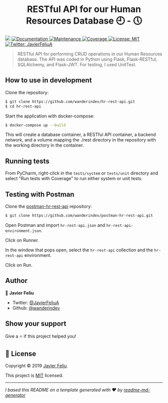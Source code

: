 <h1 align="center">RESTful API for our Human Resources Database 🕘 - 🕔</h1>
<p>
  <img src="https://img.shields.io/badge/version-1.0-blue.svg?cacheSeconds=2592000" />
  <a href="https://github.com/wanderindev/hr-rest-api/blob/master/README.md">
    <img alt="Documentation" src="https://img.shields.io/badge/documentation-yes-brightgreen.svg" target="_blank" />
  </a>
  <a href="https://github.com/wanderindev/hr-rest-api/graphs/commit-activity">
    <img alt="Maintenance" src="https://img.shields.io/badge/Maintained%3F-yes-brightgreen.svg" target="_blank" />
  </a>
  <a href="https://htmlpreview.github.io/?https://github.com/wanderindev/hr-rest-api/blob/master/coverage/index.html">
    <img alt="Coverage" src="https://img.shields.io/badge/coverage-99%25-yellowgreen.svg" target="_blank" />
  </a>  
  <a href="https://github.com/wanderindev/hr-rest-api/blob/master/LICENSE.md">
    <img alt="License: MIT" src="https://img.shields.io/badge/License-MIT-yellow.svg" target="_blank" />
  </a>
  <a href="https://twitter.com/JavierFeliuA">
    <img alt="Twitter: JavierFeliuA" src="https://img.shields.io/twitter/follow/JavierFeliuA.svg?style=social" target="_blank" />
  </a>
</p>

>RESTful API for performing CRUD operations in our Human Resources database.  The API was coded in Python
using Flask, Flask-RESTful, SQLAlchemy, and Flask-JWT.  For testing, I used UnitTest.

## How to use in development
Clone the repository:
```sh
$ git clone https://github.com/wanderindev/hr-rest-api.git
$ cd hr-rest-api
``` 
Start the application with docker-compose:
```sh
$ docker-compose up --build
```
This will create a database container, a RESTful API container, a backend network, and a volume
mapping the ./rest directory in the repository with the working directory in the container.

## Running tests
From PyCharm, right-click in the `tests/system` or `tests/unit` directory and select 
"Run tests with Coverage" to run either system or unit tests.

## Testing with Postman

Clone the [postman-hr-rest-api](https://github.com/wanderindev/postman-hr-rest-api)
repository:
```sh
$ git clone https://github.com/wanderindev/postman-hr-rest-api.git
``` 
Open Postman and import `hr-rest-api.json` and `hr-rest-api-environment.json`.

Click on Runner.

In the window that pops open, select the `hr-rest-api` collection and the `hr-rest-api`
environment.

Click on Run.
 
 ## Author

👤 **Javier Feliu**

* Twitter: [@JavierFeliuA](https://twitter.com/JavierFeliuA)
* Github: [@wanderindev](https://github.com/wanderindev)

## Show your support

Give a ⭐️ if this project helped you!

## 📝 License

Copyright © 2019 [Javier Feliu](https://github.com/wanderindev).<br />

This project is [MIT](https://github.com/wanderindev/hr-rest-api/blob/master/LICENSE.md) licensed.

***
_I based this README on a template generated with ❤️ by [readme-md-generator](https://github.com/kefranabg/readme-md-generator)_
 